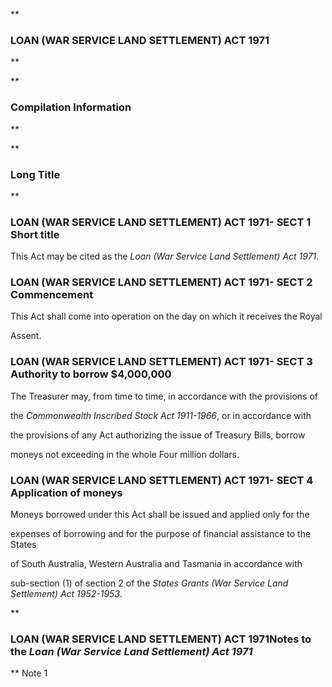 **

###  LOAN (WAR SERVICE LAND SETTLEMENT) ACT 1971 
**


**

###  Compilation Information 
**


**

###  Long Title 
**
###  LOAN (WAR SERVICE LAND SETTLEMENT) ACT 1971- SECT 1  Short title 
This Act may be cited as the _Loan (War Service Land Settlement) Act 1971_.

 
###  LOAN (WAR SERVICE LAND SETTLEMENT) ACT 1971- SECT 2  Commencement 
This Act shall come into operation on the day on which it receives the Royal

Assent.

 
###  LOAN (WAR SERVICE LAND SETTLEMENT) ACT 1971- SECT 3  Authority to borrow $4,000,000 
The Treasurer may, from time to time, in accordance with the provisions of

the _Commonwealth Inscribed Stock Act 1911-1966_, or in accordance with

the provisions of any Act authorizing the issue of Treasury Bills, borrow

moneys not exceeding in the whole Four million dollars.

 
###  LOAN (WAR SERVICE LAND SETTLEMENT) ACT 1971- SECT 4  Application of moneys 
Moneys borrowed under this Act shall be issued and applied only for the

expenses of borrowing and for the purpose of financial assistance to the States

of South Australia, Western Australia and Tasmania in accordance with

sub-section (1) of section&#160;2 of the _States Grants (War Service Land Settlement) Act 1952-1953_.

 
**

###  LOAN (WAR SERVICE LAND SETTLEMENT) ACT 1971<centreit>Notes to the _Loan (War Service Land Settlement) Act 1971_ </centreit>
**
Note 1




